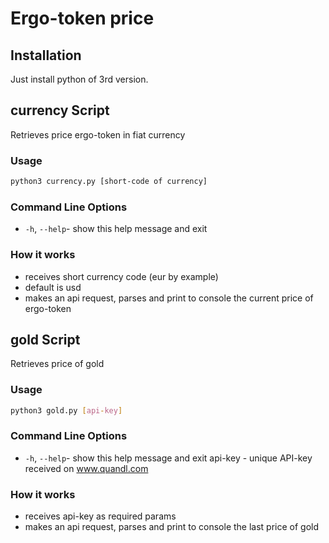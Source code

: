 # Ergo-token price
## Installation
Just install python of 3rd version.

## currency Script
Retrieves price ergo-token in fiat currency
### Usage
```bash
python3 currency.py [short-code of currency]
```

### Command Line Options
- `-h`, `--help`- show this help message and exit

### How it works
- receives short currency code (eur by example)
- default is usd
- makes an api request, parses and print to console the current price of ergo-token

## gold Script
Retrieves price of gold
### Usage
```bash
python3 gold.py [api-key]
```

### Command Line Options
- `-h`, `--help`- show this help message and exit
api-key - unique API-key received on www.quandl.com

### How it works
- receives api-key as required params
- makes an api request, parses and print to console the last price of gold
